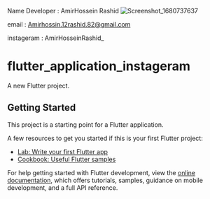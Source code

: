 Name Developer : AmirHossein Rashid
 ![Screenshot_1680737637](https://user-images.githubusercontent.com/129991304/230249858-07b4cd51-ca7f-411b-9971-d4c86e2cbe21.png)

email : Amirhossin.12rashid.82@gmail.com
 
instageram : AmirHosseinRashid_


# flutter_application_instageram

A new Flutter project.

## Getting Started

This project is a starting point for a Flutter application.

A few resources to get you started if this is your first Flutter project:

- [Lab: Write your first Flutter app](https://docs.flutter.dev/get-started/codelab)
- [Cookbook: Useful Flutter samples](https://docs.flutter.dev/cookbook)

For help getting started with Flutter development, view the
[online documentation](https://docs.flutter.dev/), which offers tutorials,
samples, guidance on mobile development, and a full API reference.
